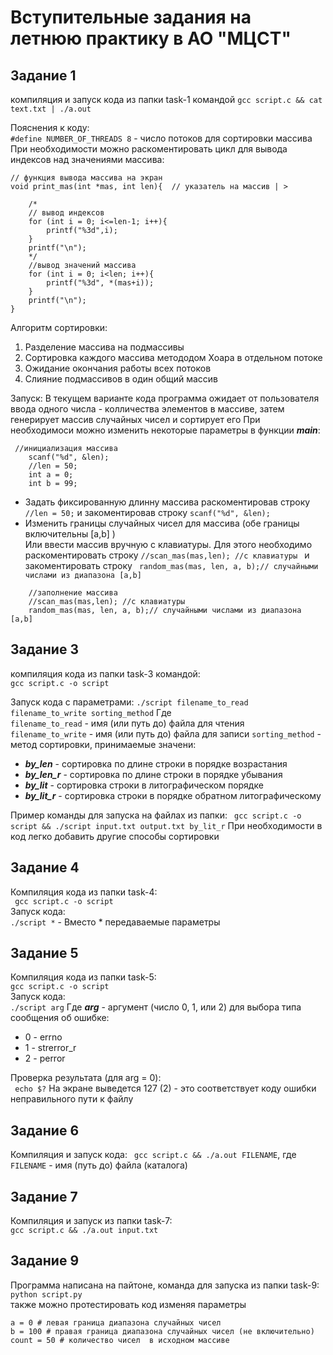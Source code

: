# Вступительные задания на летнюю практику в АО "МЦСТ"
## Задание 1  
компиляция и запуск кода из папки task-1 командой
```gcc script.c && cat text.txt | ./a.out```

Пояснения к коду:  
``` #define NUMBER_OF_THREADS 8 ``` - число потоков для сортировки массива  
При необходимости можно раскоментировать цикл для вывода индексов над значениями массива:
``` 
// функция вывода массива на экран
void print_mas(int *mas, int len){  // указатель на массив | >
    
    /*
    // вывод индексов
    for (int i = 0; i<=len-1; i++){
        printf("%3d",i);
    }
    printf("\n");
    */
    //вывод значений массива
    for (int i = 0; i<len; i++){
        printf("%3d", *(mas+i));
    }
    printf("\n");
}
```
Алгоритм сортировки:  
1. Разделение массива на подмассивы
2. Сортировка каждого массива метододом Хоара в отдельном потоке
3. Ожидание окончания работы всех потоков
4. Слияние подмассивов в один общий массив

Запуск:
В текущем варианте кода программа ожидает от пользователя ввода одного числа - колличества элементов в массиве, затем генерирует массив случайных чисел и сортирует его
При необходимоси можно изменить некоторые параметры в функции ___main___:
```
 //инициализация массива
    scanf("%d", &len);
    //len = 50;
    int a = 0;
    int b = 99;
``` 
* Задать фиксированную длинну массива раскоментировав строку ```//len = 50;``` и закоментировав строку ```scanf("%d", &len);```  
* Изменить границы случайных чисел для массива (обе границы включительны [a,b] )  
Или ввести массив вручную с клавиатуры. Для этого необходимо раскоментировать строку ```//scan_mas(mas,len); //с клавиатуры ``` и закоментировать строку ``` random_mas(mas, len, a, b);// случайными числами из диапазона [a,b]```
```
    //заполнение массива
    //scan_mas(mas,len); //с клавиатуры
    random_mas(mas, len, a, b);// случайными числами из диапазона [a,b]
```
## Задание 3
компиляция кода из папки task-3 командой:  
```gcc script.c -o script```

Запуск кода с параметрами:
```./script filename_to_read filename_to_write sorting_method```
Где  
```filename_to_read``` - имя (или путь до) файла для чтения  
```filename_to_write``` - имя (или путь до) файла для записи
```sorting_method``` - метод сортировки, принимаемые значени:
* ___by_len___ - сортировка по длине строки в порядке возрастания
* ___by_len_r___ - сортировка по длине строки в порядке убывания
* ___by_lit___ - сортировка строки в литографическом порядке
* ___by_lit_r___ - сортировка строки в порядке обратном литографическому  

Пример команды для запуска на файлах из папки:
``` gcc script.c -o script && ./script input.txt output.txt by_lit_r```
При необходимости в код легко добавить другие способы сортировки  

## Задание 4
Компиляция кода из папки task-4:   
``` gcc script.c -o script```  
Запуск кода:  
```./script *``` - Вместо * передаваемые параметры

## Задание 5  
Компиляция кода из папки task-5:  
```gcc script.c -o script```  
Запуск кода:   
```./script arg``` 
Где ___arg___ - аргумент (число 0, 1, или 2) для выбора типа сообщения об ошибке:  
* 0 - errno
* 1 - strerror_r
* 2 - perror  

Проверка результата (для arg = 0):  
``` echo $?```
На экране выведется 127 (2) - это соответствует коду ошибки неправильного пути к файлу  

## Задание 6  
Компиляция и запуск кода:
``` gcc script.c && ./a.out FILENAME```, где ```FILENAME``` - имя (путь до) файла (каталога)  


## Задание 7 
Компиляция и запуск из папки task-7:  
```gcc script.c && ./a.out input.txt```  


## Задание 9
Программа написана на пайтоне, команда для запуска из папки task-9:  
```python script.py```  
также можно протестировать код изменяя параметры
```
a = 0 # левая граница диапазона случайных чисел
b = 100 # правая граница диапазона случайных чисел (не включительно)
count = 50 # количество чисел  в исходном массиве
```
